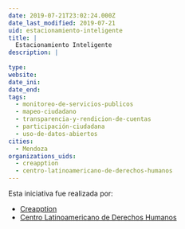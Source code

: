 ```yaml
---
date: 2019-07-21T23:02:24.000Z
date_last_modified: 2019-07-21
uid: estacionamiento-inteligente
title: |
  Estacionamiento Inteligente
description: |
  
type: 
website: 
date_ini: 
date_end: 
tags:
  - monitoreo-de-servicios-publicos
  - mapeo-ciudadano
  - transparencia-y-rendicion-de-cuentas
  - participación-ciudadana
  - uso-de-datos-abiertos
cities: 
  - Mendoza
organizations_uids:
  - creapption
  - centro-latinoamericano-de-derechos-humanos
---
```


Esta iniciativa fue realizada por:

- [Creapption](/organizaciones/creapption)
- [Centro Latinoamericano de Derechos Humanos](/organizaciones/centro-latinoamericano-de-derechos-humanos)
